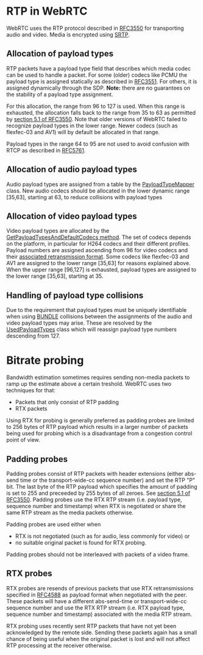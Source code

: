 <!-- go/cmark -->
<!--* freshness: {owner: 'hta' reviewed: '2021-06-03'} *-->

# RTP in WebRTC

WebRTC uses the RTP protocol described in
[RFC3550](https://datatracker.ietf.org/doc/html/rfc3550) for transporting audio
and video. Media is encrypted using [SRTP](./srtp.md).

## Allocation of payload types

RTP packets have a payload type field that describes which media codec can be
used to handle a packet. For some (older) codecs like PCMU the payload type is
assigned statically as described in
[RFC3551](https://datatracker.ietf.org/doc/html/rfc3551). For others, it is
assigned dynamically through the SDP. **Note:** there are no guarantees on the
stability of a payload type assignment.

For this allocation, the range from 96 to 127 is used. When this range is
exhausted, the allocation falls back to the range from 35 to 63 as permitted by
[section 5.1 of RFC3550][1]. Note that older versions of WebRTC failed to
recognize payload types in the lower range. Newer codecs (such as flexfec-03 and
AV1) will by default be allocated in that range.

Payload types in the range 64 to 95 are not used to avoid confusion with RTCP as
described in [RFC5761](https://datatracker.ietf.org/doc/html/rfc5761).

## Allocation of audio payload types

Audio payload types are assigned from a table by the [PayloadTypeMapper][2]
class. New audio codecs should be allocated in the lower dynamic range [35,63],
starting at 63, to reduce collisions with payload types

## Allocation of video payload types

Video payload types are allocated by the
[GetPayloadTypesAndDefaultCodecs method][3]. The set of codecs depends on the
platform, in particular for H264 codecs and their different profiles. Payload
numbers are assigned ascending from 96 for video codecs and their
[associated retransmission format](https://datatracker.ietf.org/doc/html/rfc4588).
Some codecs like flexfec-03 and AV1 are assigned to the lower range [35,63] for
reasons explained above. When the upper range [96,127] is exhausted, payload
types are assigned to the lower range [35,63], starting at 35.

## Handling of payload type collisions

Due to the requirement that payload types must be uniquely identifiable when
using [BUNDLE](https://datatracker.ietf.org/doc/html/rfc8829) collisions between
the assignments of the audio and video payload types may arise. These are
resolved by the [UsedPayloadTypes][4] class which will reassign payload type
numbers descending from 127.

# Bitrate probing

Bandwidth estimation sometimes requires sending non-media packets to ramp up the
estimate above a certain treshold. WebRTC uses two techniques for that:

* Packets that only consist of RTP padding
* RTX packets

Using RTX for probing is generally preferred as padding probes are limited to 256 bytes
of RTP payload which results in a larger number of packets being used for probing which
is a disadvantage from a congestion control point of view.

## Padding probes

Padding probes consist of RTP packets with header extensions (either abs-send time or
the transport-wide-cc sequence number) and set the RTP "P" bit. The last byte of the
RTP payload which specifies the amount of padding is set to 255 and preceeded by 255
bytes of all zeroes. See [section 5.1 of RFC3550][1].
Padding probes use the RTX RTP stream (i.e. payload type, sequence number and timestamp)
when RTX is negotiated or share the same RTP stream as the media packets otherwise.

Padding probes are used either when
* RTX is not negotiated (such as for audio, less commonly for video) or
* no suitable original packet is found for RTX probing.

Padding probes should not be interleaved with packets of a video frame.

## RTX probes

RTX probes are resends of previous packets that use RTX retransmissions specified in
[RFC4588](https://www.rfc-editor.org/rfc/rfc4588) as payload format when negotiated with
the peer. These packets will have a different abs-send-time or transport-wide-cc sequence
number and use the RTX RTP stream (i.e. RTX payload type, sequence number and timestamp)
associated with the media RTP stream.

RTX probing uses recently sent RTP packets that have not yet been acknowledged by
the remote side. Sending these packets again has a small chance of being useful when the
original packet is lost and will not affect RTP processing at the receiver otherwise.

[1]: https://datatracker.ietf.org/doc/html/rfc3550#section-5.1
[2]: https://source.chromium.org/chromium/chromium/src/+/main:third_party/webrtc/media/engine/payload_type_mapper.cc;l=25;drc=4f26a3c7e8e20e0e0ca4ca67a6ebdf3f5543dc3f
[3]: https://source.chromium.org/chromium/chromium/src/+/main:third_party/webrtc/media/engine/webrtc_video_engine.cc;l=119;drc=b412efdb780c86e6530493afa403783d14985347
[4]: https://source.chromium.org/chromium/chromium/src/+/main:third_party/webrtc/pc/used_ids.h;l=94;drc=b412efdb780c86e6530493afa403783d14985347
